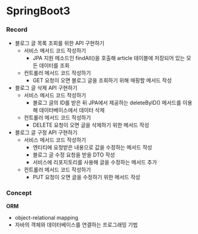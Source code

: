 # SpringBoot3
### Record
- 블로그 글 목록 조회를 위한 API 구현하기
  - 서비스 메서드 코드 작성하기
    - JPA 지원 메소드인 findAll()을 호출해 article 테이블에 저장되어 있는 모든 데이터를 조회
  - 컨트롤러 메서드 코드 작성하기
    - GET 요청이 오면 블로그 글을 조회하기 위해 매핑할 메서드 작성
- 블로그 글 삭제 API 구현하기
  - 서비스 메서드 코드 작성하기
    - 블로그 글의 ID를 받은 뒤 JPA에서 제공하는 deleteByID() 메서드를 이용해 데이터베이스에서 데이터 삭제
  - 컨트롤러 메서드 코드 작성하기
    - DELETE 요청이 오면 글을 삭제하기 위한 메서드 작성 
- 블로그 글 구정 API 구현하기
  - 서비스 메서드 코드 작성하기
    - 엔티티에 요청받은 내용으로 값을 수정하는 메서드 작성
    - 블로그 글 수정 요청을 받을 DTO 작성
    - 서비스에 리포지토리를 사용해 글을 수정하는 메서드 추가
  - 컨트롤러 메서드 코드 작성하기
    - PUT 요청이 오면 글을 수정하기 위한 메서드 작성
### Concept
**ORM**
- object-relational mapping
- 자바의 객체와 데이터베이스를 연결하는 프로그래밍 기법